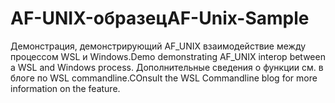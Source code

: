 # <a name="af-unix-sample"></a><span data-ttu-id="31b8f-101">AF-UNIX-образец</span><span class="sxs-lookup"><span data-stu-id="31b8f-101">AF-Unix-Sample</span></span>

<span data-ttu-id="31b8f-102">Демонстрация, демонстрирующий AF_UNIX взаимодействие между процессом WSL и Windows.</span><span class="sxs-lookup"><span data-stu-id="31b8f-102">Demo demonstrating AF_UNIX interop between a WSL and Windows process.</span></span> <span data-ttu-id="31b8f-103">Дополнительные сведения о функции см. в блоге по WSL commandline.</span><span class="sxs-lookup"><span data-stu-id="31b8f-103">COnsult the WSL Commandline blog for more information on the feature.</span></span>